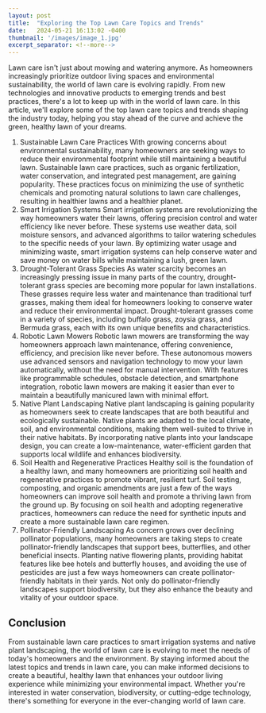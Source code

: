 ```yaml
---
layout: post
title:  "Exploring the Top Lawn Care Topics and Trends"
date:   2024-05-21 16:13:02 -0400
thumbnail: '/images/image_1.jpg'
excerpt_separator: <!--more-->
---
```

Lawn care isn't just about mowing and watering anymore. <!--more-->As homeowners increasingly prioritize outdoor living spaces and environmental sustainability, the world of lawn care is evolving rapidly. From new technologies and innovative products to emerging trends and best practices, there's a lot to keep up with in the world of lawn care. In this article, we'll explore some of the top lawn care topics and trends shaping the industry today, helping you stay ahead of the curve and achieve the green, healthy lawn of your dreams.
1. Sustainable Lawn Care Practices
With growing concerns about environmental sustainability, many homeowners are seeking ways to reduce their environmental footprint while still maintaining a beautiful lawn. Sustainable lawn care practices, such as organic fertilization, water conservation, and integrated pest management, are gaining popularity. These practices focus on minimizing the use of synthetic chemicals and promoting natural solutions to lawn care challenges, resulting in healthier lawns and a healthier planet.
2. Smart Irrigation Systems
Smart irrigation systems are revolutionizing the way homeowners water their lawns, offering precision control and water efficiency like never before. These systems use weather data, soil moisture sensors, and advanced algorithms to tailor watering schedules to the specific needs of your lawn. By optimizing water usage and minimizing waste, smart irrigation systems can help conserve water and save money on water bills while maintaining a lush, green lawn.
3. Drought-Tolerant Grass Species
As water scarcity becomes an increasingly pressing issue in many parts of the country, drought-tolerant grass species are becoming more popular for lawn installations. These grasses require less water and maintenance than traditional turf grasses, making them ideal for homeowners looking to conserve water and reduce their environmental impact. Drought-tolerant grasses come in a variety of species, including buffalo grass, zoysia grass, and Bermuda grass, each with its own unique benefits and characteristics.
4. Robotic Lawn Mowers
Robotic lawn mowers are transforming the way homeowners approach lawn maintenance, offering convenience, efficiency, and precision like never before. These autonomous mowers use advanced sensors and navigation technology to mow your lawn automatically, without the need for manual intervention. With features like programmable schedules, obstacle detection, and smartphone integration, robotic lawn mowers are making it easier than ever to maintain a beautifully manicured lawn with minimal effort.
5. Native Plant Landscaping
Native plant landscaping is gaining popularity as homeowners seek to create landscapes that are both beautiful and ecologically sustainable. Native plants are adapted to the local climate, soil, and environmental conditions, making them well-suited to thrive in their native habitats. By incorporating native plants into your landscape design, you can create a low-maintenance, water-efficient garden that supports local wildlife and enhances biodiversity.
6. Soil Health and Regenerative Practices
Healthy soil is the foundation of a healthy lawn, and many homeowners are prioritizing soil health and regenerative practices to promote vibrant, resilient turf. Soil testing, composting, and organic amendments are just a few of the ways homeowners can improve soil health and promote a thriving lawn from the ground up. By focusing on soil health and adopting regenerative practices, homeowners can reduce the need for synthetic inputs and create a more sustainable lawn care regimen.
7. Pollinator-Friendly Landscaping
As concern grows over declining pollinator populations, many homeowners are taking steps to create pollinator-friendly landscapes that support bees, butterflies, and other beneficial insects. Planting native flowering plants, providing habitat features like bee hotels and butterfly houses, and avoiding the use of pesticides are just a few ways homeowners can create pollinator-friendly habitats in their yards. Not only do pollinator-friendly landscapes support biodiversity, but they also enhance the beauty and vitality of your outdoor space.

## Conclusion
From sustainable lawn care practices to smart irrigation systems and native plant landscaping, the world of lawn care is evolving to meet the needs of today's homeowners and the environment. By staying informed about the latest topics and trends in lawn care, you can make informed decisions to create a beautiful, healthy lawn that enhances your outdoor living experience while minimizing your environmental impact. Whether you're interested in water conservation, biodiversity, or cutting-edge technology, there's something for everyone in the ever-changing world of lawn care.
